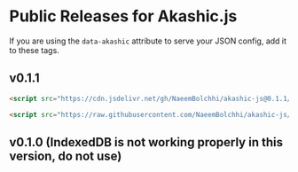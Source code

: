 # Public Releases for Akashic.js
If you are using the `data-akashic` attribute to serve your JSON config, add it to these tags.

## v0.1.1

```html
<script src="https://cdn.jsdelivr.net/gh/NaeemBolchhi/akashic-js@0.1.1/akashic.min.js"></script>
```

```html
<script src="https://raw.githubusercontent.com/NaeemBolchhi/akashic-js/refs/tags/v0.1.1/akashic.min.js"></script>
```

## v0.1.0 (IndexedDB is not working properly in this version, do not use)
